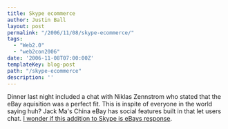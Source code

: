 ```yaml
---
title: Skype ecommerce
author: Justin Ball
layout: post
permalink: "/2006/11/08/skype-ecommerce/"
tags:
  - "Web2.0"
  - "web2con2006"
date: '2006-11-08T07:00:00Z'
templateKey: blog-post
path: "/skype-ecommerce"
description: ''
---
```


Dinner last night included a chat with Niklas Zennstrom who stated that the eBay aquisition was a perfect fit. This is inspite of everyone in the world saying huh? Jack Ma's China eBay has social features built in that let users chat. [I wonder if this addition to Skype is eBays response][1].

 [1]: http://www.extremetech.com/article2/0,1558,2054036,00.asp?kc=ETRSS02129TX1K0000532
